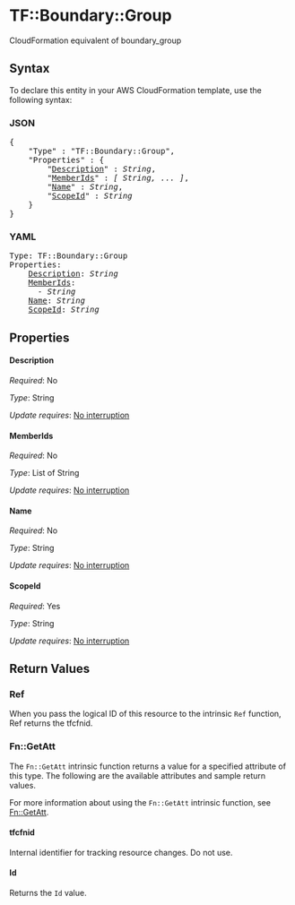 # TF::Boundary::Group

CloudFormation equivalent of boundary_group

## Syntax

To declare this entity in your AWS CloudFormation template, use the following syntax:

### JSON

<pre>
{
    "Type" : "TF::Boundary::Group",
    "Properties" : {
        "<a href="#description" title="Description">Description</a>" : <i>String</i>,
        "<a href="#memberids" title="MemberIds">MemberIds</a>" : <i>[ String, ... ]</i>,
        "<a href="#name" title="Name">Name</a>" : <i>String</i>,
        "<a href="#scopeid" title="ScopeId">ScopeId</a>" : <i>String</i>
    }
}
</pre>

### YAML

<pre>
Type: TF::Boundary::Group
Properties:
    <a href="#description" title="Description">Description</a>: <i>String</i>
    <a href="#memberids" title="MemberIds">MemberIds</a>: <i>
      - String</i>
    <a href="#name" title="Name">Name</a>: <i>String</i>
    <a href="#scopeid" title="ScopeId">ScopeId</a>: <i>String</i>
</pre>

## Properties

#### Description

_Required_: No

_Type_: String

_Update requires_: [No interruption](https://docs.aws.amazon.com/AWSCloudFormation/latest/UserGuide/using-cfn-updating-stacks-update-behaviors.html#update-no-interrupt)

#### MemberIds

_Required_: No

_Type_: List of String

_Update requires_: [No interruption](https://docs.aws.amazon.com/AWSCloudFormation/latest/UserGuide/using-cfn-updating-stacks-update-behaviors.html#update-no-interrupt)

#### Name

_Required_: No

_Type_: String

_Update requires_: [No interruption](https://docs.aws.amazon.com/AWSCloudFormation/latest/UserGuide/using-cfn-updating-stacks-update-behaviors.html#update-no-interrupt)

#### ScopeId

_Required_: Yes

_Type_: String

_Update requires_: [No interruption](https://docs.aws.amazon.com/AWSCloudFormation/latest/UserGuide/using-cfn-updating-stacks-update-behaviors.html#update-no-interrupt)

## Return Values

### Ref

When you pass the logical ID of this resource to the intrinsic `Ref` function, Ref returns the tfcfnid.

### Fn::GetAtt

The `Fn::GetAtt` intrinsic function returns a value for a specified attribute of this type. The following are the available attributes and sample return values.

For more information about using the `Fn::GetAtt` intrinsic function, see [Fn::GetAtt](https://docs.aws.amazon.com/AWSCloudFormation/latest/UserGuide/intrinsic-function-reference-getatt.html).

#### tfcfnid

Internal identifier for tracking resource changes. Do not use.

#### Id

Returns the <code>Id</code> value.

